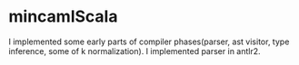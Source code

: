 # mincamlScala
I implemented some early parts of compiler phases(parser, ast visitor, type inference, some of k normalization).
I implemented parser in antlr2.

